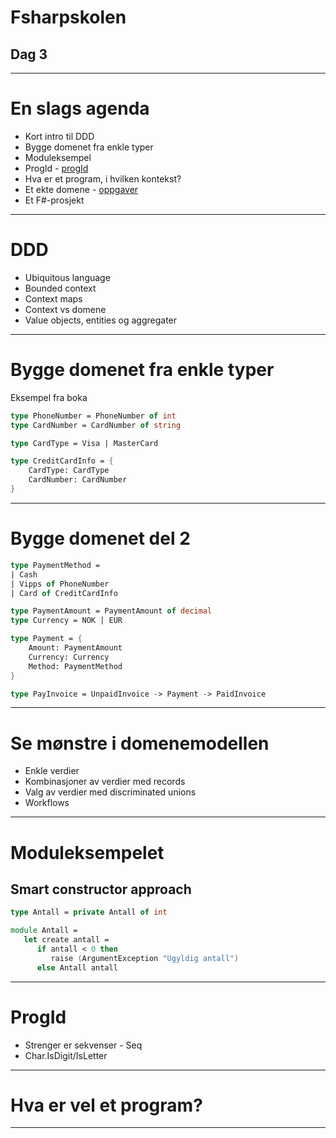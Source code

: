    <!-- class: center, middle -->

# Fsharpskolen
## Dag 3

---

# En slags agenda
* Kort intro til DDD
* Bygge domenet fra enkle typer
* Moduleksempel
* ProgId - [progId](progid)
* Hva er et program, i hvilken kontekst?
* Et ekte domene - [oppgaver](ddd)
* Et F#-prosjekt

---

# DDD
* Ubiquitous language
* Bounded context
* Context maps
* Context vs domene
* Value objects, entities og aggregater

---

# Bygge domenet fra enkle typer
Eksempel fra boka

```fsharp
type PhoneNumber = PhoneNumber of int
type CardNumber = CardNumber of string
```

```fsharp
type CardType = Visa | MasterCard
```

```fsharp
type CreditCardInfo = {
    CardType: CardType
    CardNumber: CardNumber
}
```

---

# Bygge domenet del 2

```fsharp
type PaymentMethod = 
| Cash
| Vipps of PhoneNumber
| Card of CreditCardInfo
```

```fsharp
type PaymentAmount = PaymentAmount of decimal
type Currency = NOK | EUR
```

```fsharp
type Payment = {
    Amount: PaymentAmount
    Currency: Currency
    Method: PaymentMethod
}
```

```fsharp
type PayInvoice = UnpaidInvoice -> Payment -> PaidInvoice
```

---

# Se mønstre i domenemodellen

* Enkle verdier
* Kombinasjoner av verdier med records
* Valg av verdier med discriminated unions
* Workflows

---

# Moduleksempelet 
## Smart constructor approach

```fsharp
type Antall = private Antall of int

module Antall = 
   let create antall = 
      if antall < 0 then 
         raise (ArgumentException "Ugyldig antall")
      else Antall antall
```

---

# ProgId

* Strenger er sekvenser - Seq
* Char.IsDigit/IsLetter

---

# Hva er vel et program?

---
